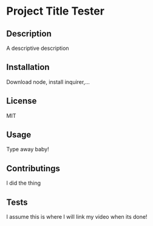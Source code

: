 
# Project Title Tester

## Description
A descriptive description

## Installation
Download node, install inquirer,...

## License
MIT

## Usage
Type away baby!

## Contributings
I did the thing

## Tests
I assume this is where I will link my video when its done!

